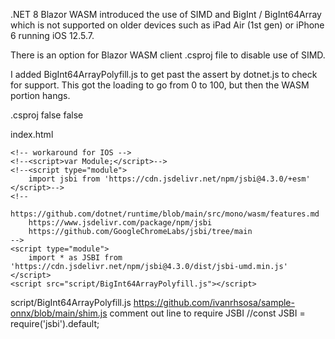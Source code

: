 .NET 8 Blazor WASM introduced the use of SIMD and BigInt / BigInt64Array which is not supported
on older devices such as iPad Air (1st gen) or iPhone 6 running iOS 12.5.7.

There is an option for Blazor WASM client .csproj file to disable use of SIMD.

I added BigInt64ArrayPolyfill.js to get past the assert by dotnet.js to check for support.  This got the loading to go from 0 to 100, but then the WASM portion hangs.

.csproj
	<!-- workaround for older versions of IOS devices which lack SIMD support -->
	<RunAOTCompilation>false</RunAOTCompilation>
	<WasmEnableSIMD>false</WasmEnableSIMD>

index.html

    <!-- workaround for IOS -->
    <!--<script>var Module;</script>-->
    <!--<script type="module">
        import jsbi from 'https://cdn.jsdelivr.net/npm/jsbi@4.3.0/+esm'
    </script>-->
    <!--
        https://github.com/dotnet/runtime/blob/main/src/mono/wasm/features.md
        https://www.jsdelivr.com/package/npm/jsbi
        https://github.com/GoogleChromeLabs/jsbi/tree/main
    -->
    <script type="module">
        import * as JSBI from 'https://cdn.jsdelivr.net/npm/jsbi@4.3.0/dist/jsbi-umd.min.js'
    </script>
    <script src="script/BigInt64ArrayPolyfill.js"></script>

script/BigInt64ArrayPolyfill.js
    https://github.com/ivanrhsosa/sample-onnx/blob/main/shim.js
    comment out line to require JSBI
    //const JSBI = require('jsbi').default;
